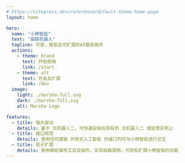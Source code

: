 ```yaml
---
# https://vitepress.dev/reference/default-theme-home-page
layout: home

hero:
  name: "小棉智能"
  text: "猫娘机器人"
  tagline: 可爱，智能且可扩展的AI服务插件
  actions:
    - theme: brand
      text: 开始使用
      link: /start
    - theme: alt
      text: 开发及扩展
      link: /dev
  image:
    light: ./marsho-full.svg
    dark: ./marsho-full.svg
    alt: Marsho Logo

features:
  - title: 强大驱动
    details: 基于 无机器人二，可快速安装在现有的 无机器人二 或轻雪实例上
  - title: 接口规范
    details: 使用任何遵循 开放式人工智能 的接口均可与小棉智能进行交互
  - title: 易于扩展
    details: 使用蟒蛇编写工具及插件，实现函数调用，可轻松扩展小棉智能的功能
---
```


